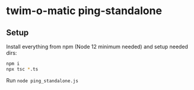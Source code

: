 # twim-o-matic ping-standalone

## Setup

Install everything from npm (Node 12 minimum needed) and setup needed dirs:

```bash
npm i
npx tsc *.ts
```

Run `node ping_standalone.js`
